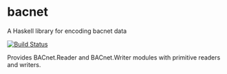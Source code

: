 bacnet
======

A Haskell library for encoding bacnet data

[![Build Status](https://travis-ci.org/michaelgwelch/bacnet.svg?branch=master)](https://travis-ci.org/michaelgwelch/bacnet)

Provides BACnet.Reader and BACnet.Writer modules with primitive readers and writers.

